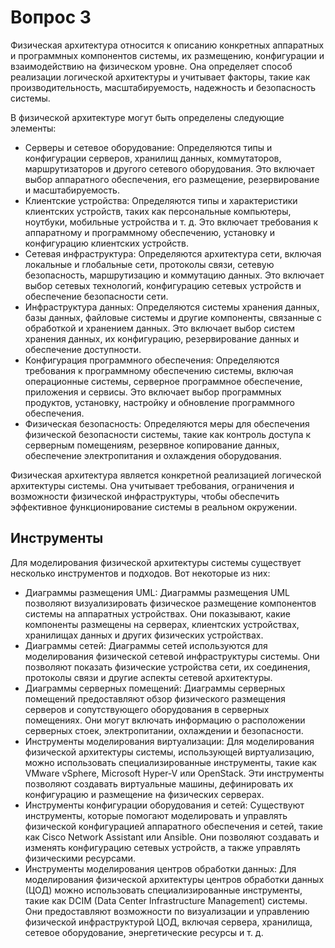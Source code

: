 # Вопрос 3

Физическая архитектура относится к описанию конкретных аппаратных и программных компонентов системы, их размещению, конфигурации и взаимодействию на физическом уровне. Она определяет способ реализации логической архитектуры и учитывает факторы, такие как производительность, масштабируемость, надежность и безопасность системы.

В физической архитектуре могут быть определены следующие элементы:
* Серверы и сетевое оборудование: Определяются типы и конфигурации серверов, хранилищ данных, коммутаторов, маршрутизаторов и другого сетевого оборудования. Это включает выбор аппаратного обеспечения, его размещение, резервирование и масштабируемость.
* Клиентские устройства: Определяются типы и характеристики клиентских устройств, таких как персональные компьютеры, ноутбуки, мобильные устройства и т. д. Это включает требования к аппаратному и программному обеспечению, установку и конфигурацию клиентских устройств.
* Сетевая инфраструктура: Определяются архитектура сети, включая локальные и глобальные сети, протоколы связи, сетевую безопасность, маршрутизацию и коммутацию данных. Это включает выбор сетевых технологий, конфигурацию сетевых устройств и обеспечение безопасности сети.
* Инфраструктура данных: Определяются системы хранения данных, базы данных, файловые системы и другие компоненты, связанные с обработкой и хранением данных. Это включает выбор систем хранения данных, их конфигурацию, резервирование данных и обеспечение доступности.
* Конфигурация программного обеспечения: Определяются требования к программному обеспечению системы, включая операционные системы, серверное программное обеспечение, приложения и сервисы. Это включает выбор программных продуктов, установку, настройку и обновление программного обеспечения.
* Физическая безопасность: Определяются меры для обеспечения физической безопасности системы, такие как контроль доступа к серверным помещениям, резервное копирование данных, обеспечение электропитания и охлаждения оборудования.

Физическая архитектура является конкретной реализацией логической архитектуры системы. Она учитывает требования, ограничения и возможности физической инфраструктуры, чтобы обеспечить эффективное функционирование системы в реальном окружении.

## Инструменты

Для моделирования физической архитектуры системы существует несколько инструментов и подходов. Вот некоторые из них:
* Диаграммы размещения UML: Диаграммы размещения UML позволяют визуализировать физическое размещение компонентов системы на аппаратных устройствах. Они показывают, какие компоненты размещены на серверах, клиентских устройствах, хранилищах данных и других физических устройствах.
* Диаграммы сетей: Диаграммы сетей используются для моделирования физической сетевой инфраструктуры системы. Они позволяют показать физические устройства сети, их соединения, протоколы связи и другие аспекты сетевой архитектуры.
* Диаграммы серверных помещений: Диаграммы серверных помещений предоставляют обзор физического размещения серверов и сопутствующего оборудования в серверных помещениях. Они могут включать информацию о расположении серверных стоек, электропитании, охлаждении и безопасности.
* Инструменты моделирования виртуализации: Для моделирования физической архитектуры системы, использующей виртуализацию, можно использовать специализированные инструменты, такие как VMware vSphere, Microsoft Hyper-V или OpenStack. Эти инструменты позволяют создавать виртуальные машины, дефинировать их конфигурацию и размещение на физических серверах.
* Инструменты конфигурации оборудования и сетей: Существуют инструменты, которые помогают моделировать и управлять физической конфигурацией аппаратного обеспечения и сетей, такие как Cisco Network Assistant или Ansible. Они позволяют создавать и изменять конфигурацию сетевых устройств, а также управлять физическими ресурсами.
* Инструменты моделирования центров обработки данных: Для моделирования физической архитектуры центров обработки данных (ЦОД) можно использовать специализированные инструменты, такие как DCIM (Data Center Infrastructure Management) системы. Они предоставляют возможности по визуализации и управлению физической инфраструктурой ЦОД, включая сервера, хранилища, сетевое оборудование, энергетические ресурсы и т. д.